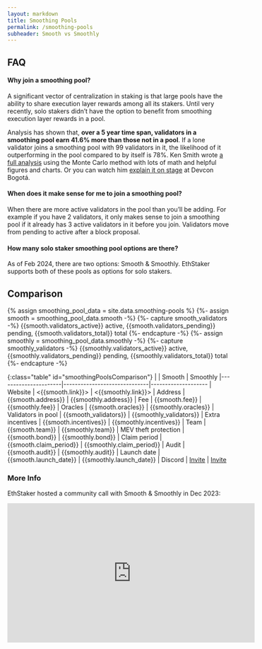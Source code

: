 ```yaml
---
layout: markdown
title: Smoothing Pools
permalink: /smoothing-pools
subheader: Smooth vs Smoothly
---
```




## FAQ

#### Why join a smoothing pool?

A significant vector of centralization in staking is that large pools have the ability to share execution layer rewards among all its stakers. Until very recently, solo stakers didn’t have the option to benefit from smoothing execution layer rewards in a pool.

Analysis has shown that, **over a 5 year time span, validators in a smoothing pool earn 41.6% more than those not in a pool**. If a lone validator joins a smoothing pool with 99 validators in it, the likelihood of it outperforming in the pool compared to by itself is 78%. Ken Smith wrote [a full analysis](https://raw.githubusercontent.com/htimsk/SPanalysis/main/report/Analysis%20of%20the%20Smoothing%20Pool.pdf) using the Monte Carlo method with lots of math and helpful figures and charts. Or you can watch him [explain it on stage](https://www.youtube.com/watch?v=2NU6pij2OzU) at Devcon Bogotá.

#### When does it make sense for me to join a smoothing pool?

When there are more active validators in the pool than you’ll be adding. For example if you have 2 validators, it only makes sense to join a smoothing pool if it already has 3 active validators in it before you join. Validators move from pending to active after a block proposal.

#### How many solo staker smoothing pool options are there?

As of Feb 2024, there are two options: Smooth & Smoothly. EthStaker supports both of these pools as options for solo stakers.



## Comparison

{% assign smoothing_pool_data = site.data.smoothing-pools %}
{%- assign smooth = smoothing_pool_data.smooth -%}
{%- capture smooth_validators -%}
  <span id="smooth">{{smooth.validators_active}} active, {{smooth.validators_pending}} pending, {{smooth.validators_total}} total</span>
{%- endcapture -%}
{%- assign smoothly = smoothing_pool_data.smoothly -%}
{%- capture smoothly_validators -%}
  <span id="smoothly">{{smoothly.validators_active}} active, {{smoothly.validators_pending}} pending, {{smoothly.validators_total}} total</span>
{%- endcapture -%}

{:class="table" id="smoothingPoolsComparison"}
|                      | Smooth                       | Smoothly 
|----------------------|------------------------------|--------------------
| Website              | <{{smooth.link}}>            | <{{smoothly.link}}>
| Address              | {{smooth.address}}           | {{smoothly.address}}
| Fee                  | {{smooth.fee}}               | {{smoothly.fee}}
| Oracles              | {{smooth.oracles}}           | {{smoothly.oracles}}
| Validators in pool   | {{smooth_validators}}        | {{smoothly_validators}}
| Extra incentives     | {{smooth.incentives}}        | {{smoothly.incentives}}
| Team                 | {{smooth.team}}              | {{smoothly.team}}
| MEV theft protection | {{smooth.bond}}              | {{smoothly.bond}}
| Claim period         | {{smooth.claim_period}}      | {{smoothly.claim_period}}
| Audit                | {{smooth.audit}}             | {{smoothly.audit}}
| Launch date          | {{smooth.launch_date}}       | {{smoothly.launch_date}}
| Discord              | [Invite]({{smooth.discord}}) | [Invite]({{smoothly.discord}})



### More Info

EthStaker hosted a community call with Smooth & Smoothly in Dec 2023:

<div class="videowrapper">
  <iframe width="560" height="315" src="https://www.youtube.com/embed/dB5csfO8I0E?si=8sYpI5A2DHhN2QRb" title="YouTube video player" frameborder="0" allow="accelerometer; autoplay; clipboard-write; encrypted-media; gyroscope; picture-in-picture; web-share" allowfullscreen></iframe>
</div>


<script type="text/javascript">
{% include js/smoothingPools.js %}
</script>
